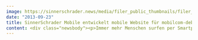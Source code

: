 ```yaml
---
image: https://sinnerschrader.news/media/filer_public_thumbnails/filer_public/cb/01/cb01cc1d-452a-43be-9844-e19d5a98fd67/varfoldersdjk8pxf42x64d8fxslz8jcc8fc0000gnttmpmn64zo__480x288_q85_crop_subsampling-2_upscale.jpg
date: "2013-09-23"
title: SinnerSchrader Mobile entwickelt mobile Website für mobilcom-debitel
content: <div class="newsbody"><p>Immer mehr Menschen surfen per Smartphone. Mit einer komplett neu entwickelten mobilen Website trägt mobilcom-debitel dieser Entwicklung Rechnung. <a href="http&#58;//m.md.de">http&#58;//m.md.de</a> richtet sich an Bestandskunden und Interessierte. Konzipiert und entwickelt wurde sie von der Mobile Agentur SinnerSchrader Mobile in Berlin.</p><p>Die mobile Website ist ein weiterer Baustein des konsequenten Ausbaus der mobilen Services von mobilcom-debitel. <a href="http&#58;//m.md.de">http&#58;//m.md.de</a> ergänzt die bestehenden Kundenservice-Applikationen (iOS und Android) und die spezialisierte Applikation für Smart-Home. Als plattform-unabhängige Lösung ermöglicht sie allen Smartphone-Nutzern den bequemen Zugriff auf die md-Services. Auch der persönliche „Mein md“-Bereichs ist integriert.</p><p><a href="http&#58;//m.md.de">m.md.de</a> ist konsequent auf mobile Nutzungsszenarien optimiert&#58; komprimierte, übersichtliche Informationen zu Angeboten, Handys und Tarifen sowie eine Filialsuche per Geolocation.</p><p>Die mobil-spezifischen Features&#58;</p><ul><li>Mobiler Shopbereich für Handys, Tarife und Bundleangebote zur Leadgenerierung (Online, Hotline oder mobilcom-debitel Shop)</li><li>Neues flaches Design für optimierte Ladezeiten in mobilen Browsern</li><li>Mobile Promotion-Flächen für mobilcom-debitel-Apps</li><li>Anzeige des verbrauchten Datenvolumens für mobilcom-debitel-Kunden</li><li>Integration einer mobilen Marketing-Logik für Mobile Kampagnen über Landing Pages</li></ul><p>Karsten Darga, Leiter Online-Marketing und -Vertrieb bei mobilcom-debitel&#58; "Der Smartphone-Traffic auf unserer Website wächst sehr stark. Jetzt haben wir eine mobil-spezifische Antwort darauf, die unsere mobile Services konsequent erweitert."</p><p>"Bei der Konzeption und Entwicklung der mobilen Website für mobilcom-debitel haben wir den mobile Nutzen in den Vordergrund gestellt. Schnell und übersichtlich sollte es sein&#58; von Angeboten, Informationen, Filialensuche bis zum Kundenservice“, erklärt Laurent Burdin, Geschäftsführer SinnerSchrader Mobile.</p><p><strong>Über mobilcom-debitel<br/></strong>Die freenet Group bietet unter der Marke mobilcom-debitel als Digital-Lifestyle-Provider eine große Bandbreite unterschiedlicher eigener Mobilfunk- und Datenangebote, Dienste und weitere Produkte, die der Vereinfachung des Alltags durch technische Hilfsmittel via Internet und/oder Smartphones dienen. Dazu gehören auch Energie- und Zubehörangebote sowie Mobilfunk- und Datenprodukte der deutschen Netzbetreiber. Das Unternehmen bietet in seinen Shops sowie in den Fillialen der Marke GRAVIS und in breiter Präsenz in Fachhandel, Elektronik- und Flächenmärkten sowie bei der Kundenbetreuung Unabhängigkeit und Kompetenz bei der Beratung und Auswahl der Produkte.</p><p><strong>Über SinnerSchrader Mobile<br/></strong>SinnerSchrader Mobile ist eine Full-Service Mobile Agentur aus Berlin. 40 Mitarbeiter aus den Bereichen Strategie, Mobile Konzept/Design, Server Consulting und Mobile Development bieten mobile Expertise aus erster Hand. Dabei arbeitet SinnerSchrader Mobile ebenso mit etablierten Unternehmen, wie auch mit aufstrebenden Start-Ups. http&#58;//www.sinnerschrader-mobile.com</p><p><a class="news-backlink" href="/de/"><svg class="svg-ico svg-ico--arrow-left"><use xlink&#58;href="#arrow-down"></use></svg>Zurück zur Presse Übersicht</a></p></div>
---
```

